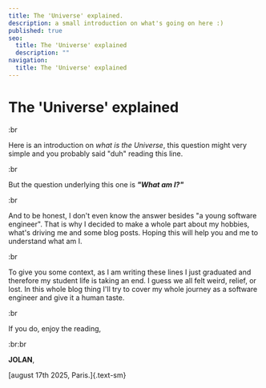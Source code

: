 ```yaml
---
title: The 'Universe' explained.
description: a small introduction on what's going on here :)
published: true
seo:
  title: The 'Universe' explained
  description: ""
navigation:
  title: The 'Universe' explained
---
```


# The 'Universe' explained

:br

Here is an introduction on *what is the Universe*, this question might very simple and you probably said "duh" reading this line.

:br

But the question underlying this one is ***"What am I?"***

:br

And to be honest, I don't even know the answer besides "a young software engineer". That is why I decided to make a whole part about my hobbies, what's driving me and some blog posts. Hoping this will help you and me to understand what am I.

:br

To give you some context, as I am writing these lines I just graduated and therefore my student life is taking an end. I guess we all felt weird, relief, or lost. In this whole blog thing I'll try to cover my whole journey as a software engineer and give it a human taste.

:br

If you do, enjoy the reading,

\:br\:br

**JOLAN**,

[august 17th 2025, Paris.]{.text-sm}
